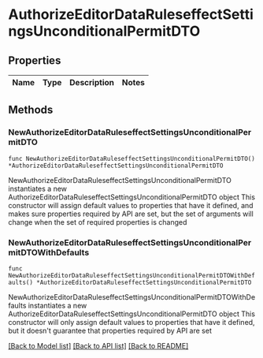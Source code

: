 # AuthorizeEditorDataRuleseffectSettingsUnconditionalPermitDTO

## Properties

Name | Type | Description | Notes
------------ | ------------- | ------------- | -------------

## Methods

### NewAuthorizeEditorDataRuleseffectSettingsUnconditionalPermitDTO

`func NewAuthorizeEditorDataRuleseffectSettingsUnconditionalPermitDTO() *AuthorizeEditorDataRuleseffectSettingsUnconditionalPermitDTO`

NewAuthorizeEditorDataRuleseffectSettingsUnconditionalPermitDTO instantiates a new AuthorizeEditorDataRuleseffectSettingsUnconditionalPermitDTO object
This constructor will assign default values to properties that have it defined,
and makes sure properties required by API are set, but the set of arguments
will change when the set of required properties is changed

### NewAuthorizeEditorDataRuleseffectSettingsUnconditionalPermitDTOWithDefaults

`func NewAuthorizeEditorDataRuleseffectSettingsUnconditionalPermitDTOWithDefaults() *AuthorizeEditorDataRuleseffectSettingsUnconditionalPermitDTO`

NewAuthorizeEditorDataRuleseffectSettingsUnconditionalPermitDTOWithDefaults instantiates a new AuthorizeEditorDataRuleseffectSettingsUnconditionalPermitDTO object
This constructor will only assign default values to properties that have it defined,
but it doesn't guarantee that properties required by API are set


[[Back to Model list]](../README.md#documentation-for-models) [[Back to API list]](../README.md#documentation-for-api-endpoints) [[Back to README]](../README.md)


